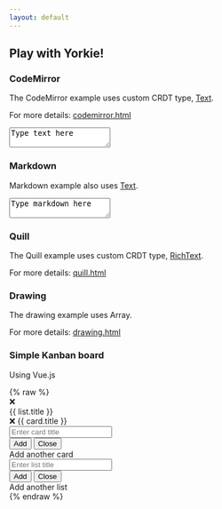 ```yaml
---
layout: default
---
```

<section class="demo">
  <div class="wrapper">
    <h2>Play with Yorkie!</h2>
    <div id="peer-list"></div>
    <h3>CodeMirror</h3>
    <p>The CodeMirror example uses custom CRDT type, <a href="/docs/js-sdk#text">Text</a>.</p>
    <p>For more details: <a href="https://github.com/yorkie-team/yorkie-js-sdk/blob/main/examples/index.html">codemirror.html</a></p>
    <div class="text">
      <textarea id="text-editor">Type text here</textarea>
    </div>
    <h3>Markdown</h3>
    <p>Markdown example also uses <a href="/docs/js-sdk#text">Text</a>.</p>
    <div class="markdown">
      <textarea id="markdown-editor">Type markdown here</textarea>
    </div>
    <h3>Quill</h3>
    <p>The Quill example uses custom CRDT type, <a href="/docs/js-sdk#richtext">RichText</a>.</p>
    <p>For more details: <a href="https://github.com/yorkie-team/yorkie-js-sdk/blob/main/examples/quill.html">quill.html</a></p>
    <div>
      <div id="quill-editor"></div>
    </div>
    <h3>Drawing</h3>
    <p>The drawing example uses Array.</p>
    <p>For more details: <a href="https://github.com/yorkie-team/yorkie-js-sdk/blob/main/examples/drawing.html">drawing.html</a></p>
    <div class="drawing">
      <canvas id="drawing-panel" width="480px" height="300px"></canvas>
    </div>
    <h3>Simple Kanban board</h3>
    <p>Using Vue.js</p>
    <div class="kanban" id="kanban-board">
{% raw %}
      <div v-cloak class="list" v-for="(list, index) in lists">
        <span class="delete" v-on:click="deleteList(list)">❌</span>
        <div class="title">{{ list.title }}</div>
        <div class="card" v-for="card in list.cards">
          <span class="delete" v-on:click="deleteCard(list, card)">❌</span>
          {{ card.title }}
        </div>
        <div class="add-card" ref="addCardForm">
          <div v-if="isOpened(index + 1)" class="add-form">
            <input type="text" placeholder="Enter card title"
              v-model="title" v-on:keyup.enter="addCard(list)" v-on:keyup.esc="closeForm()">
            <div class="buttons">
              <input type="button" value="Add" v-on:click="addCard(list)">
              <input type="button" value="Close" class="pull-right" v-on:click="closeForm()">
            </div>
          </div>
          <div v-else class="add-card-opener" v-on:click="openForm(index + 1)">Add another card</div>
        </div>
      </div>
      <div class="add-list" ref="addListForm">
        <div v-if="isOpened(0)" class="add-form">
          <input type="text" placeholder="Enter list title"
            v-model="title" v-on:keyup.enter="addList()" v-on:keyup.esc="closeForm()">
          <div class="buttons">
            <input type="button" value="Add" v-on:click="addList()">
            <input type="button" value="Close" class="pull-right" v-on:click="closeForm()">
          </div>
        </div>
        <div v-else class="add-list-opener" v-on:click="openForm(0)">Add another list</div>
      </div>
{% endraw %}
    </div>
  </div>
</section>
<script src="/static/js/demo-util.js"></script>
<script src="/static/js/demo-peer-awareness.js"></script>

<script src="/static/js/demo-codemirror.js"></script>
<script src="/static/js/demo-markdown.js"></script>
<script src="/static/js/demo-quill.js"></script>
<script src="/static/js/demo-drawing.js"></script>
<script src="https://cdn.jsdelivr.net/npm/vue"></script>
<script src="/static/js/demo-kanban.js"></script>

<script>
  const placeholder = document.getElementById('text-editor');
  const markdownPlaceholder = document.getElementById('markdown-editor');
  const drawingPanel = document.getElementById('drawing-panel');
  const kanbanBoard = document.getElementById('kanban-board');
  const quillEditor = document.getElementById('quill-editor');
  const peerList = document.getElementById('peer-list');

  async function main() {
    try {
      {% if jekyll.environment == "production" %}
      // Production build uses https://api.yorkie.dev
      const client = yorkie.createClient('https://api.yorkie.dev');
      {% else %}
      // yorkie-js-sdk serves its envoy endpoint as localhost:8080
      const client = yorkie.createClient('http://localhost:8080');
      {% endif %}
      await client.activate();
      await createPeerAwareness(client, peerList);

      const doc = yorkie.createDocument('examples', `example-${getYYYYMMDD()}`);
      await client.attach(doc);

      await createTextExample(client, doc, placeholder);
      await createMarkdownExample(client, doc, markdownPlaceholder);
      await createQuillExample(client, doc, quillEditor);
      await createDrawingExample(client, doc, drawingPanel);
      await createKanbanExample(client, doc, kanbanBoard);
    } catch (e) {
      console.error(e);
    }
  }

  main();
</script>
